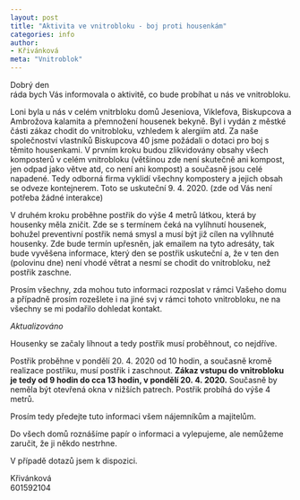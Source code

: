 ```yaml
---
layout: post
title: "Aktivita ve vnitrobloku - boj proti housenkám"
categories: info
author:
- Křivánková
meta: "Vnitroblok"
---
```


Dobrý den  
ráda bych Vás informovala o aktivitě, co  bude probíhat u nás ve vnitrobloku.

Loni byla u nás v celém vnitrbloku domů Jeseniova, Viklefova, Biskupcova a Ambrožova kalamita a přemnožení housenek bekyně. Byl i vydán z městké části zákaz chodit do vnitrobloku, vzhledem k alergiím atd.
Za naše společnoství vlastníků Biskupcova 40 jsme požádali o dotaci pro boj s těmito housenkami.
V prvním kroku budou zlikvidovány obsahy všech komposterů v celém vnitrobloku (většinou zde není skutečně ani kompost, jen odpad jako větve atd, co není ani kompost) a současně jsou celé napadené.
Tedy odborná firma vyklidí všechny kompostery a jejich obsah se odveze kontejnerem. Toto se uskuteční 9.&nbsp;4.&nbsp;2020. (zde od Vás není potřeba žádné interakce)

V druhém kroku proběhne postřik do výše 4 metrů látkou, která by housenky měla zničit. Zde se s termínem čeká na vylíhnutí housenek, bohužel preventivní postřik nemá smysl a musí být již cílen na vylíhnuté housenky. Zde bude termín upřesněn, jak emailem na tyto adresáty, tak bude vyvěšena informace, který den se postřik uskuteční a, že v ten den (polovinu dne) není vhodé větrat a nesmí se chodit do vnitrobloku, než postřik zaschne.

Prosím všechny, zda mohou tuto informaci rozposlat v rámci Vašeho domu a případně prosím rozešlete i na jiné svj v rámci tohoto vnitrobloku, ne na všechny se mi podařilo dohledat kontakt.

*Aktualizováno*

Housenky se začaly líhnout a tedy postřik musí proběhnout, co nejdříve.

Postřik proběhne v pondělí 20.&nbsp;4.&nbsp;2020 od 10 hodin, a současně kromě realizace postřiku, musí postřik i zaschnout.
**Zákaz vstupu do vnitrobloku je tedy od 9 hodin do cca 13 hodin, v pondělí 20.&nbsp;4.&nbsp;2020.** Současně by neměla být otevřená okna v nižších patrech. Postřik probíhá do výše 4 metrů.

Prosím tedy předejte tuto informaci všem nájemníkům a majitelům.

Do všech domů roznášíme papír o informaci a vylepujeme, ale nemůžeme zaručit, že ji někdo nestrhne.

V případě dotazů jsem k dispozici.

Křivánková  
601592104
